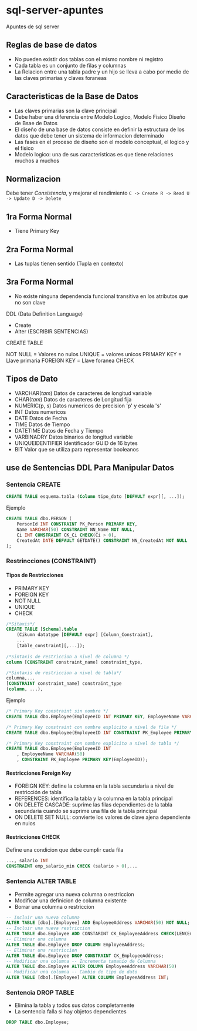 # sql-server-apuntes
Apuntes de sql server

## Reglas de base de datos
- No pueden existir dos tablas con el mismo nombre ni registro
- Cada tabla es un conjunto de filas y columnas
- La Relacion entre una tabla padre y un hijo se lleva a cabo por medio de las claves primarias y claves foraneas
## Caracteristicas de la Base de Datos
- Las claves primarias son la clave principal
- Debe haber una diferencia entre Modelo Logico, Modelo Fisico
Diseño de Bsae de Datos
- El diseño de una base de datos consiste en definir la estructura de los datos que debe tener un sistema de informacion determinado
- Las fases en el proceso de diseño son el modelo conceptual, el logico y el fisico
- Modelo logico: una de sus caracteristicas es que tiene relaciones muchos a muchos
## Normalizacion
Debe tener *Consistencia*, y mejorar el rendimiento
`C -> Create
 R -> Read
 U -> Update
 D -> Delete
`
## 1ra Forma Normal
- Tiene Primary Key
## 2ra Forma Normal
- Las tuplas tienen sentido (Tupla en contexto)
## 3ra Forma Normal
- No existe ninguna dependencia funcional transitiva en los atributos que no son clave

DDL (Data Definition Language)
- Create
- Alter
(ESCRIBIR SENTENCIAS)

CREATE TABLE

NOT NULL = Valores no nulos
UNIQUE = valores unicos
PRIMARY KEY = Llave primaria
FOREIGN KEY = Llave foranea
CHECK 
## Tipos de Dato
- VARCHAR(*tam*) Datos de caracteres de longitud variable
- CHAR(*tam*) Datos de caracteres de Longitud fija
- NUMERIC(p, s) Datos numericos de precision 'p' y escala 's'
- INT Datos numericos
- DATE Datos de Fecha
- TIME Datos de Tiempo
- DATETIME Datos de Fecha y Tiempo
- VARBINADRY Datos binarios de longitud variable
- UNIQUEIDENTIFIER Identificador GUID de 16 bytes
- BIT Valor que se utiliza para representar booleanos

## use de Sentencias DDL Para Manipular Datos
### Sentencia CREATE

```sql
CREATE TABLE esquema.tabla (Column tipo_dato [DEFAULT expr][, ...]);
```
Ejemplo

```sql
CREATE TABLE dbo.PERSON (
	PersonId INT CONSTRAINT PK_Person PRIMARY KEY,
	Name VARCHAR(50) CONSTRAINT NN_Name NOT NULL,
	Ci INT CONSTRAINT CK_Ci CHECK(Ci > 0),
	CreatedAt DATE DEFAULT GETDATE() CONSTRAINT NN_CreatedAt NOT NULL
);
```
### Restrincciones (CONSTRAINT)
#### Tipos de Restricciones
- PRIMARY KEY
- FOREIGN KEY
- NOT NULL
- UNIQUE
- CHECK

```sql
/*Sitaxis*/
CREATE TABLE [Schema].table
	(Cikumn datatype [DEFAULT expr] [Column_Constraint],
	...
	[table_constraint][,...]);
	
/*Sintaxis de restriccion a nivel de columna */
column [CONSTRAINT constraint_name] constraint_type,

/*Sintaxis de restriccion a nivel de tabla*/
columna,...
[CONSTRAINT constraint_name] constraint_type
(column, ...),
```
Ejemplo

```sql
/* Primary Key constraint sin nombre */
CREATE TABLE dbo.Employee(EmployeeID INT PRIMARY KEY, EmployeeName VARCHAR(50));

/* Primary Key constraint con nombre explicito a nivel de fila */
CREATE TABLE dbo.Employee(EmployeeID INT CONSTRAINT PK_Employee PRIMARY KEY, EmployeeName VARCHAR(50));

/* Primary Key constraint con nombre explicito a nivel de tabla */
CREATE TABLE dbo.Employee(EmployeeID INT
	, EmployeeName VARCHAR(50)
	, CONSTRAINT PK_Employee PRIMARY KEY(EmployeeID));

```

#### Restricciones Foreign Key
- FOREIGN KEY: define la columna en la tabla secundaria a nivel de restricción de tabla
- REFERENCES: identifica la tabla y la columna en la tabla principal
- ON DELETE CASCADE: suprime las filas dependientes de la tabla secundaria cuando se suprime una fila de la tabla principal
- ON DELETE SET NULL: convierte los valores de clave ajena dependiente en nulos

#### Restricciones CHECK
Define una condicion que debe cumplir cada fila
```sql
..., salario INT
CONSTRAINT emp_salario_min CHECK (salario > 0),...
```
### Sentencia ALTER TABLE
- Permite agregar una nueva columna o restriccion
- Modificar una definicion de columna existente
- Borrar una columna o restriccion
```sql
-- Incluir una nueva columna
ALTER TABLE [dbo].[Employee] ADD EmployeeAddress VARCHAR(50) NOT NULL; 
-- Incluir una nueva restriccion
ALTER TABLE dbo.Employee ADD CONSTARINT CK_EmployeeAddress CHECK(LEN(EmployeeAddress) > 0);
-- Eliminar una columna
ALTER TABLE dbo.Employee DROP COLUMN EmployeeAddress;
-- Eliminar una restriccion
ALTER TABLE dbo.Employee DROP CONSTRAINT CK_EmployeeAddress;
-- Modificar una columna -- Incrementa tamanio de Columna
ALTER TABLE dbo.Employee ALTER COLUMN EmployeeAddress VARCHAR(50)
-- Modificar una columna -- Cambio de tipo de dato
ALTER TABLE [dbo].[Employee] ALTER COLUMN EmployeeAddress INT;
```
### Sentencia DROP TABLE
- Elimina la tabla y todos sus datos completamente
- La sentencia falla si hay objetos dependientes
```sql
DROP TABLE dbo.Employee;
```
